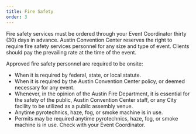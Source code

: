 ```yaml
---
title: Fire Safety
order: 3
---
```


Fire safety services must be ordered through your Event Coordinator thirty (30) days in advance.  Austin Convention Center reserves the right to require fire safety services personnel for any size and type of event. Clients should pay the prevailing rate at the time of the event. 

Approved fire safety personnel are required to be onsite:
                   
- When it is required by federal, state, or local statute.                    
- When it is required by the Austin Convention Center policy, or deemed necessary for any event.    
- Whenever, in the opinion of the Austin Fire Department, it is essential for the safety of the public, Austin Convention Center staff, or any City facility to be utilized as a public assembly venue.    
- Anytime pyrotechnics, haze, fog, or smoke machine is in use.
- Permits may be required anytime pyrotechnics, haze, fog, or smoke machine is in use. Check with your Event Coordinator.
